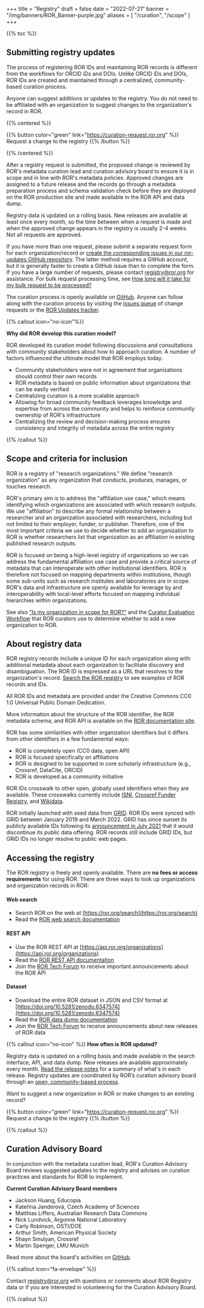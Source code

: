 +++
title = "Registry"
draft = false
date = "2022-07-21"
banner = "/img/banners/ROR_Banner-purple.jpg"
aliases = [
    "/curation", "/scope"
]
+++

{{% toc %}}

## Submitting registry updates

The process of registering ROR IDs and maintaining ROR records is different from the workflows for ORCID iDs and DOIs. Unlike ORCID iDs and DOIs, ROR IDs are created and maintained through a centralized, community-based curation process.

Anyone can suggest additions or updates to the registry. You do not need to be affiliated with an organization to suggest changes to the organization's record in ROR.

{{% centered %}}

{{% button color="green" link="https://curation-request.ror.org" %}} Request a change to the registry {{% /button %}}

{{% /centered %}}

After a registry request is submitted, the proposed change is reviewed by ROR's metadata curation lead and curation advisory board to ensure it is in scope and in line with ROR's metadata policies. Approved changes are assigned to a future release and the records go through a metadata preparation process and schema validation check before they are deployed on the ROR production site and made available in the ROR API and data dump.

Registry data is updated on a rolling basis. New releases are available at least once every month, so the time between when a request is made and when the approved change appears in the registry is usually 2-4 weeks. Not all requests are approved.

If you have more than one request, please submit a separate request form for each organization/record or [create the corresponding issues in our ror-updates GitHub repository](https://github.com/ror-community/ror-updates/issues/new/choose). The latter method requires a GitHub account, but it is generally faster to create a GitHub issue than to complete the form. If you have a large number of requests, please contact registry@ror.org for assistance. For bulk request processing time, see [How long will it take for my bulk request to be processed?](/about/faqs/#how-long-will-it-take-for-my-bulk-request-to-be-processed)

The curation process is openly available on [GitHub](https://github.com/ror-community/ror-updates). Anyone can follow along with the curation process by visiting the [issues queue](https://github.com/ror-community/ror-updates/issues) of change requests or the  [ROR Updates tracker](https://github.com/ror-community/ror-updates/projects/1).

{{% callout icon="no-icon"%}}

**Why did ROR develop this curation model?**

ROR developed its curation model following discussions and consultations with community stakeholders about how to approach curation. A number of factors influenced the ultimate model that ROR employs today.

- Community stakeholders were not in agreement that organizations should control their own records
- ROR metadata is based on public information about organizations that can be easily verified
- Centralizing curation is a more scalable approach
- Allowing for broad community feedback leverages knowledge and expertise from across the community and helps to reinforce community ownership of ROR's infrastructure
- Centralizing the review and decision-making process ensures consistency and integrity of metadata across the entire registry

{{% /callout %}}

## Scope and criteria for inclusion
ROR is a registry of "research organizations." We define "research organization" as any organization that conducts, produces, manages, or touches research.

ROR's primary aim is to address the "affiliation use case," which means identifying which organizations are associated with which research outputs. We use "affiliation" to describe any formal relationship between a researcher and an organization associated with researchers, including but not limited to their employer, funder, or publisher. Therefore, one of the most important criteria we use to decide whether to add an organization to ROR is whether researchers list that organization as an affiliation in existing published research outputs.

ROR is focused on being a high-level registry of organizations so we can address the fundamental affiliation use case and provide a critical source of metadata that can interoperate with other institutional identifiers. ROR is therefore not focused on mapping departments within institutions, though some sub-units such as research institutes and laboratories are in scope. ROR's data and infrastructure are openly available for leverage by and interoperability with local-level efforts focused on mapping individual hierarchies within organizations.

See also ["Is my organization in scope for ROR?"](/about/faqs/#is-my-organization-in-scope-for-ror) and the [Curator Evaluation Workflow](https://github.com/ror-community/ror-updates/wiki/Curator-Evaluation-Workflow:-New-Records) that ROR curators use to determine whether to add a new organization to ROR.

## About registry data 
ROR registry records include a unique ID for each organization along with additional metadata about each organization to facilitate discovery and disambiguation. The ROR ID is expressed as a URL that resolves to the organization's record. [Search the ROR registry](https://ror.org/search) to see examples of ROR records and IDs.

All ROR IDs and metadata are provided under the Creative Commons CC0 1.0 Universal Public Domain Dedication.

More information about the structure of the ROR identifier, the ROR metadata schema, and ROR API is available on the [ROR documentation site](https://ror.readme.io). 

ROR has some similarities with other organization identifiers but it differs from other identifiers in a few fundamental ways:

- ROR is completely open (CC0 data, open API)
- ROR is focused specifically on affiliations
- ROR is designed to be supported in core scholarly infrastructure (e.g., Crossref, DataCite, ORCID)
- ROR is developed as a community initiative

ROR IDs crosswalk to other open, globally used identifiers when they are available. These crosswalks currently include [ISNI](https://isni.org), [Crossref Funder Registry](https://www.crossref.org/services/funder-registry/), and [Wikidata](https://wikidata.org).

ROR initially launched with seed data from [GRID](https://grid.ac). ROR IDs were synced with GRID between January 2019 and March 2022. GRID has since sunset its publicly available IDs following its [announcement in July 2021](https://ror.org/blog/2021-07-12-ror-grid-the-way-forward/) that it would discontinue its public data offering. ROR records still include GRID IDs, but GRID IDs no longer resolve to public web pages. 

## Accessing the registry

The ROR registry is freely and openly available. There are **no fees or access requirements** for using ROR. There are three ways to look up organizations and organization records in ROR:

#### Web search
- Search ROR on the web at [https://ror.org/search](https://ror.org/search)
- Read the [ROR web search documentation](https://ror.readme.io/docs/web-search)

#### REST API
- Use the ROR REST API at [https://api.ror.org/organizations](https://api.ror.org/organizations)
- Read the [ROR REST API documentation](https://ror.readme.io/docs/rest-api)
- Join the [ROR Tech Forum](https://groups.google.com/a/ror.org/g/ror-tech) to receive important announcements about the ROR API

#### Dataset
- Download the entire ROR dataset in JSON and CSV format at [https://doi.org/10.5281/zenodo.6347574](https://doi.org/10.5281/zenodo.6347574)
- Read the [ROR data dump documentation](https://ror.readme.io/docs/data-dump)
- Join the [ROR Tech Forum](https://groups.google.com/a/ror.org/g/ror-tech) to receive announcements about new releases of ROR data


{{% callout icon="no-icon" %}}
**How often is ROR updated?**

Registry data is updated on a rolling basis and made available in the search interface, API, and data dump. New releases are available approximately every month. [Read the release notes](https://github.com/ror-community/ror-updates/releases) for a summary of what's in each release. Registry updates are coordinated by ROR’s curation advisory board through an [open, community-based process](https://github.com/ror-community/ror-updates#ror-updates).

Want to suggest a new organization in ROR or make changes to an existing record? 

{{% button color="green" link="https://curation-request.ror.org" %}} Request a change to the registry {{% /button %}}

{{% /callout %}}


## Curation Advisory Board
In conjunction with the metadata curation lead, ROR's Curation Advisory Board reviews suggested updates to the registry and advises on curation practices and standards for ROR to implement.

**Current Curation Advisory Board members**

- Jackson Huang, Educopia
- Kateřina Janderová, Czech Academy of Sciences
- Matthias Liffers, Australian Research Data Commons
- Nick Lundvick, Argonne National Laboratory
- Carly Robinson, OSTI/DOE
- Arthur Smith, American Physical Society
- Shayn Smulyan, Crossref
- Martin Spenger, LMU Munich

Read more about the board's activities on [GitHub](https://github.com/ror-community/ror-updates/wiki/ROR-Curation-Advisory-Board-Overview).

{{% callout icon="fa-envelope" %}}

Contact <registry@ror.org> with questions or comments about ROR Registry data or if you are interested in volunteering for the Curation Advisory Board. 

{{% /callout %}}
